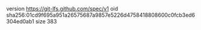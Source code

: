 version https://git-lfs.github.com/spec/v1
oid sha256:01cd9f695a951a26575687a9857e5226d4758418808600c0fcb3ed6304ed0ab1
size 383
